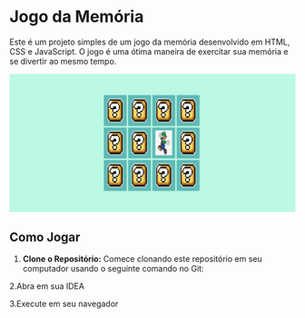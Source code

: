 # Jogo da Memória

Este é um projeto simples de um jogo da memória desenvolvido em HTML, CSS e JavaScript. O jogo é uma ótima maneira de exercitar sua memória e se divertir ao mesmo tempo.

![IMG](https://github.com/Marcos-Gabriell/JogoDaMemoria/blob/master/Desktop%20Screenshot%202023.10.08%20-%2020.18.40.36.png) 


## Como Jogar

1. **Clone o Repositório:** Comece clonando este repositório em seu computador usando o seguinte comando no Git:

2.Abra em sua IDEA

3.Execute em seu navegador
